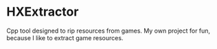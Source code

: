 # HXExtractor
Cpp tool designed to rip resources from games. My own project for fun, because I like to extract game resources.
